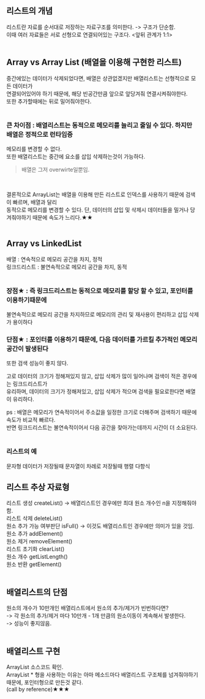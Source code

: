 ## 리스트의 개념 <br>
리스트란 자료를 순서대로 저장하는 자료구조를 의미한다. -> 구조가 단순함.<br>
이때 여러 자료들은 서로 선형으로 연결되어있는 구조다. <앞뒤 관계가 1:1><br>
<br>

## Array vs Array List (배열을 이용해 구현한 리스트)<br> 
중간에있는 데이터가 삭제되었다면, 배열은 상관없겠지만 배열리스트는 선형적으로 모든 데이터가<br>
연결되어있어야 하기 때문에, 해당 빈공간만큼 앞으로 앞당겨줘 연결시켜줘야한다.<br>
또한 추가할때에는 뒤로 밀어줘야한다.<br>
<br>

### 큰 차이점 : 배열리스트는 동적으로 메모리를 늘리고 줄일 수 있다. 하지만 배열은 정적으로 런타임중<br>
메모리를 변경할 수 없다.<br>
또한 배열리스트는 중간에 요소를 삽입 삭제하는것이 가능하다.<br>
> 배열은 그저 overwirte일뿐임.
<br>


결론적으로 ArrayList는 배열을 이용해 만든 리스트로 인덱스를 사용하기 때문에 검색이 빠르며, 배열과 달리<br>
동적으로 메모리를 변경할 수 있다. 단, 데이터의 삽입 및 삭제시 데이터들을 밀거나 당겨줘야하기 때문에 속도가 느리다.★★<br>
<br>

## Array vs LinkedList <br>
배열 : 연속적으로 메모리 공간을 차지, 정적<br>
링크드리스트 : 불연속적으로 메모리 공간을 차지, 동적<br>
<br>

### 장점★ : 즉 링크드리스트는 동적으로 메모리를 할당 할 수 있고, 포인터를 이용하기때문에 <br>
불연속적으로 메모리 공간을 차지하므로 메모리의 관리 및 재사용이 편리하고 삽입 삭제가 용이하다<br>

### 단점★ : 포인터를 이용하기 때문에, 다음 데이터를 가르킬 추가적인 메모리 공간이 발생된다<br>
또한 검색 성능이 좋지 않다.<br>

고로 데이터의 크기가 정해져있지 않고, 삽입 삭제가 많이 일어나며 검색이 적은 경우에는 링크드리스트가<br>
유리하며, 데이터의 크기가 정해져있고, 삽입 삭제가 적으며 검색을 필요로한다면 배열이 유리하다.<br>

ps : 배열은 메모리가 연속적이어서 주소값을 일정한 크기로 더해주며 검색하기 때문에 속도가 비교적 빠르다.<br>
반면 링크드리스트는 불연속적이어서 다음 공간을 찾아가는데까지 시간이 더 소요된다.<br>
<br>

### 리스트의 예 <br>
문자형 데이터가 저장될때
문자열이 차례로 저장될때
행렬
다항식


## 리스트 추상 자료형 <br>
리스트 생성 createList() -> 배열리스트인 경우에만 최대 원소 개수인 n을 지정해줘야함.<br>
리스트 삭제 deleteList()<br>
원소 추가 가능 여부판단 isFull() -> 이것도 배열리스트인 경우에만 의미가 있을 것임.<br>
원소 추가 addElement()<br>
원소 제거 removeElement()<br>
리스트 초기화 clearList()<br>
원소 개수 getListLength()<br>
원소 반환 getElement()<br>
<br>

## 배열리스트의 단점 <br>
원소의 개수가 10만개인 배열리스트에서 원소의 추가/제거가 빈번하다면?<br> 
-> 각 원소의 추가/제거 마다 10만개 - 1개 만큼의 원소이동이 계속해서 발생한다.<br>
-> 성능이 좋지않음.<br>
<br>

## 배열리스트 구현 <br>
ArrayList 소스코드 확인.<br>
ArrayList * 형을 사용하는 이유는 아마 메소드마다 배열리스트 구조체를 넘겨줘야하기 때문에, 포인터형으로 만든것 같다.<br>
(call by reference)★★★<br>
